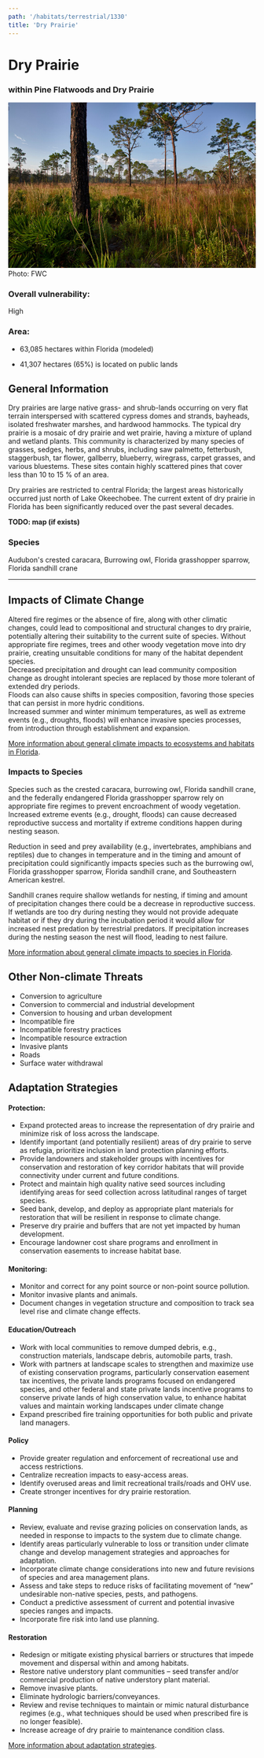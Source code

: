 ```yaml
---
path: '/habitats/terrestrial/1330'
title: 'Dry Prairie'
---
```


# Dry Prairie

### within Pine Flatwoods and Dry Prairie

<div id="TopSection">

<div class="header-photo"><img src="1330.jpg" alt="Photo for Dry Prairie"/>
<figcaption>Photo: FWC</figcaption></div>

<div>

### Overall vulnerability:

<div class="vulnerability vulnerability-high">High</div>

### Area:

-   63,085 hectares within Florida (modeled)

-   41,307 hectares (65%) is located on public lands



</div>
</div>

## General Information

Dry prairies are large native grass- and shrub-lands occurring on very flat terrain interspersed with scattered cypress domes and strands, bayheads, isolated freshwater marshes, and hardwood hammocks. The typical dry prairie is a mosaic of dry prairie and wet prairie, having a mixture of upland and wetland plants.  This community is characterized by many species of grasses, sedges, herbs, and shrubs, including saw palmetto, fetterbush, staggerbush, tar flower, gallberry, blueberry, wiregrass, carpet grasses, and various bluestems. These sites contain highly scattered pines that cover less than 10 to 15 % of an area.  

Dry prairies are restricted to central Florida; the largest areas historically occurred just north of Lake Okeechobee. The current extent of dry prairie in Florida has been significantly reduced over the past several decades.



**TODO: map (if exists)**

### Species

Audubon's crested caracara, Burrowing owl, Florida grasshopper sparrow, Florida sandhill crane

<hr />

## Impacts of Climate Change

Altered fire regimes or the absence of fire, along with other climatic changes, could lead to compositional and structural changes to dry prairie, potentially altering their suitability to the current suite of species.  Without appropriate fire regimes, trees and other woody vegetation move into dry prairie, creating unsuitable conditions for many of the habitat dependent species.  <br />Decreased precipitation and drought can lead community composition change as drought intolerant species are replaced by those more tolerant of extended dry periods.  <br />Floods can also cause shifts in species composition, favoring those species that can persist in more hydric conditions.   <br />Increased summer and winter minimum temperatures, as well as extreme events (e.g., droughts, floods) will enhance invasive species processes, from introduction through establishment and expansion.



[More information about general climate impacts to ecosystems and habitats in Florida](/impacts/habitats).

### Impacts to Species

Species such as the crested caracara, burrowing owl, Florida sandhill crane, and the federally endangered Florida grasshopper sparrow rely on appropriate fire regimes to prevent encroachment of woody vegetation.  Increased extreme events (e.g., drought, floods) can cause decreased reproductive success and mortality if extreme conditions happen during nesting season.  

Reduction in seed and prey availability (e.g., invertebrates, amphibians and reptiles) due to changes in temperature and in the timing and amount of precipitation could significantly impacts species such as the burrowing owl, Florida grasshopper sparrow, Florida sandhill crane, and Southeastern American kestrel.  

Sandhill cranes require shallow wetlands for nesting, if timing and amount of precipitation changes there could be a decrease in reproductive success.  If wetlands are too dry during nesting they would not provide adequate habitat or if they dry during the incubation period it would allow for increased nest predation by terrestrial predators.  If precipitation increases during the nesting season the nest will flood, leading to nest failure.

[More information about general climate impacts to species in Florida](/impacts/species).

## Other Non-climate Threats

-	Conversion to agriculture
-	Conversion to commercial and industrial development
-	Conversion to housing and urban development
-	Incompatible fire
-	Incompatible forestry practices
-	Incompatible resource extraction
-	Invasive plants
-	Roads
-	Surface water withdrawal


## Adaptation Strategies

#### Protection:  

- Expand protected areas to increase the representation of dry prairie and minimize risk of loss across the landscape.
- Identify important (and potentially resilient) areas of dry prairie to serve as refugia, prioritize inclusion in land protection planning efforts.
- Provide landowners and stakeholder groups with incentives for conservation and restoration of key corridor habitats that will provide connectivity under current and future conditions.
- Protect and maintain high quality native seed sources including identifying areas for seed collection across latitudinal ranges of target species.
- Seed bank, develop, and deploy as appropriate plant materials for restoration that will be resilient in response to climate change.
- Preserve dry prairie and buffers that are not yet impacted by human development.
- Encourage landowner cost share programs and enrollment in conservation easements to increase habitat base.


#### Monitoring: 

- Monitor and correct for any point source or non-point source pollution.
- Monitor invasive plants and animals.
- Document changes in vegetation structure and composition to track sea level rise and climate change effects.


#### Education/Outreach

- Work with local communities to remove dumped debris, e.g., construction materials, landscape debris, automobile parts, trash.
- Work with partners at landscape scales to strengthen and maximize use of existing conservation programs, particularly conservation easement tax incentives, the private lands programs focused on endangered species, and other federal and state private lands incentive programs to conserve private lands of high conservation value, to enhance habitat values and maintain working landscapes under climate change
- Expand prescribed fire training opportunities for both public and private land managers.


#### Policy

- Provide greater regulation and enforcement of recreational use and access restrictions.
- Centralize recreation impacts to easy-access areas.
- Identify overused areas and limit recreational trails/roads and OHV use.
- Create stronger incentives for dry prairie restoration.


#### Planning

- Review, evaluate and revise grazing policies on conservation lands, as needed in response to impacts to the system due to climate change.
- Identify areas particularly vulnerable to loss or transition under climate change and develop management strategies and approaches for adaptation.
- Incorporate climate change considerations into new and future revisions of species and area management plans.
- Assess and take steps to reduce risks of facilitating movement of “new” undesirable non-native species, pests, and pathogens.
- Conduct a predictive assessment of current and potential invasive species ranges and impacts.
- Incorporate fire risk into land use planning.


#### Restoration

- Redesign or mitigate existing physical barriers or structures that impede movement and dispersal within and among habitats.
- Restore native understory plant communities – seed transfer and/or commercial production of native understory plant material.
- Remove invasive plants.
- Eliminate hydrologic barriers/conveyances.
- Review and revise techniques to maintain or mimic natural disturbance regimes (e.g., what techniques should be used when prescribed fire is no longer feasible).
- Increase acreage of dry prairie to maintenance condition class.




[More information about adaptation strategies](/strategies).



